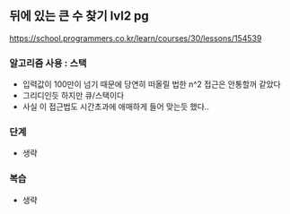 ## 뒤에 있는 큰 수 찾기 lvl2 pg
https://school.programmers.co.kr/learn/courses/30/lessons/154539

### 알고리즘 사용 : 스택

- 입력값이 100만이 넘기 때문에 당연히 떠올릴 법한 n^2 접근은 안통할꺼 같았다
- 그리디인듯 하지만 큐/스택이다
- 사실 이 접근법도 시간초과에 애매하게 들어 맞는듯 했다..


### 단계
- 생략


### 복습
- 생략 